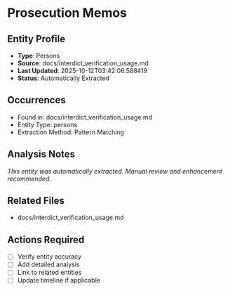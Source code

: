 # Prosecution Memos

## Entity Profile
- **Type**: Persons
- **Source**: docs/interdict_verification_usage.md
- **Last Updated**: 2025-10-12T03:42:06.588419
- **Status**: Automatically Extracted

## Occurrences
- Found in: docs/interdict_verification_usage.md
- Entity Type: persons
- Extraction Method: Pattern Matching

## Analysis Notes
*This entity was automatically extracted. Manual review and enhancement recommended.*

## Related Files
- docs/interdict_verification_usage.md

## Actions Required
- [ ] Verify entity accuracy
- [ ] Add detailed analysis
- [ ] Link to related entities
- [ ] Update timeline if applicable
